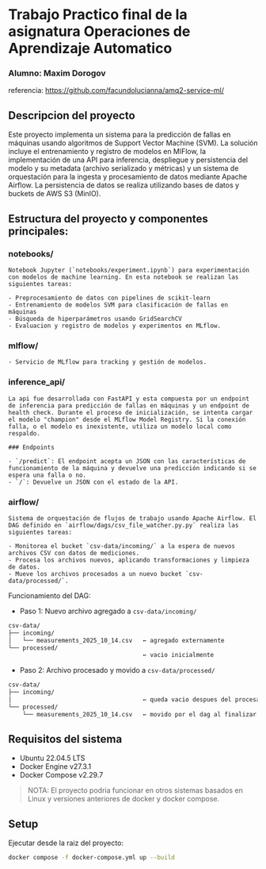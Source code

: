 # Trabajo Practico final de la asignatura Operaciones de Aprendizaje Automatico

### Alumno: Maxim Dorogov

referencia: https://github.com/facundolucianna/amq2-service-ml/


## Descripcion del proyecto

Este proyecto implementa un sistema para la predicción de fallas en máquinas usando algoritmos de Support Vector Machine (SVM). La solución incluye el entrenamiento y registro de modelos en MlFlow, la implementación de una API para inferencia, despliegue y persistencia del modelo y su metadata (archivo serializado y métricas) y un sistema de orquestación para la ingesta y procesamiento de datos mediante Apache Airflow. La persistencia de datos se realiza utilizando bases de datos y buckets de AWS S3 (MinIO).

## Estructura del proyecto y componentes principales:

### **notebooks/**

    Notebook Jupyter (`notebooks/experiment.ipynb`) para experimentación con modelos de machine learning. En esta notebook se realizan las siguientes tareas:

    - Preprocesamiento de datos con pipelines de scikit-learn
    - Entrenamiento de modelos SVM para clasificación de fallas en máquinas
    - Búsqueda de hiperparámetros usando GridSearchCV
    - Evaluacion y registro de modelos y experimentos en MLflow.

### **mlflow/**
    - Servicio de MLflow para tracking y gestión de modelos.

### **inference_api/**

    La api fue desarrollada con FastAPI y esta compuesta por un endpoint de inferencia para predicción de fallas en máquinas y un endpoint de health check. Durante el proceso de inicialización, se intenta cargar el modelo "champion" desde el MLflow Model Registry. Si la conexión falla, o el modelo es inexistente, utiliza un modelo local como respaldo.

    ### Endpoints

    - `/predict`: El endpoint acepta un JSON con las características de funcionamiento de la máquina y devuelve una predicción indicando si se espera una falla o no.
    - `/`: Devuelve un JSON con el estado de la API.

### **airflow/**

    Sistema de orquestación de flujos de trabajo usando Apache Airflow. El DAG definido en `airflow/dags/csv_file_watcher.py.py` realiza las siguientes tareas:

    - Monitorea el bucket `csv-data/incoming/` a la espera de nuevos archivos CSV con datos de mediciones.
    - Procesa los archivos nuevos, aplicando transformaciones y limpieza de datos.
    - Mueve los archivos procesados a un nuevo bucket `csv-data/processed/`.

Funcionamiento del DAG:

- Paso 1: Nuevo archivo agregado a `csv-data/incoming/`
```sh
csv-data/
├── incoming/
│   └── measurements_2025_10_14.csv   ← agregado externamente
└── processed/
                                      ← vacio inicialmente
```
- Paso 2: Archivo procesado y movido a `csv-data/processed/`
```sh
csv-data/
├── incoming/
│                                     ← queda vacio despues del procesamiento
└── processed/
    └── measurements_2025_10_14.csv   ← movido por el dag al finalizar el procesamiento
```

## Requisitos del sistema
- Ubuntu 22.04.5 LTS
- Docker Engine v27.3.1
- Docker Compose v2.29.7
>NOTA: El proyecto podria funcionar en otros sistemas basados en Linux y versiones anteriores de docker y docker compose.

## Setup

Ejecutar desde la raiz del proyecto:

```sh
docker compose -f docker-compose.yml up --build
```

